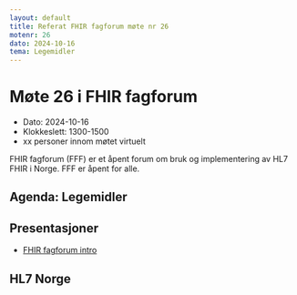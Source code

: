```yaml
---
layout: default
title: Referat FHIR fagforum møte nr 26
motenr: 26
dato: 2024-10-16
tema: Legemidler
---
```


# Møte 26 i FHIR fagforum

* Dato: 2024-10-16
* Klokkeslett: 1300-1500
* xx personer innom møtet virtuelt

FHIR fagforum (FFF) er et åpent forum om bruk og implementering av HL7 FHIR i Norge. FFF er åpent for alle.

## Agenda: Legemidler


## Presentasjoner

* [FHIR fagforum intro](../docs/FHIR-faglig-forum/presentasjon/2024-10-16-FHIR-fagforum-26.pdf)

## HL7 Norge
